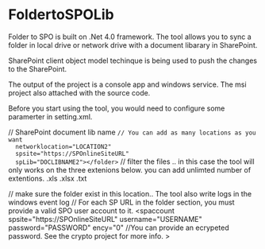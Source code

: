 FoldertoSPOLib
==============
Folder to SPO is built on .Net 4.0 framework. The tool allows you to sync a folder in local drive or network drive with a document libarary in SharePoint. 

SharePoint client object model techinque is being used to push the changes to the SharePoint. 

The output of the project is a console app and windows service. The msi project also attached with the source code. 

Before you start using the tool, you would need to configure some paramerter in setting.xml. 
<?xml version="1.0" encoding="utf-8" ?>
<root>
  <FolderToWatch>
    <folder
      networklocation="LOCATION1" // The source location 
      spsite="https://SPOnlineSiteURL" // SharePoint site URL
      spLib="DOCLIBNAME1"></folder> // SharePoint document lib name
    <folder
    
    // You can add as many locations as you want  
      networklocation="LOCATION2"
      spsite="https://SPOnlineSiteURL"
      spLib="DOCLIBNAME2"></folder>
  </FolderToWatch>
  <FileExtension>
  // filter the files .. in this case the tool will only works on the three extenions below. you can add unlimted number of extentions. 
    <filter>.xls</filter>
    <filter>.xlsx</filter>
    <filter>.txt</filter>
  </FileExtension>
  
  <LogFilePath path="C:/FileWatcherLog/"> // make sure the folder exist in this location.. The tool also write logs in the windows event log
  </LogFilePath>
  // For each SP URL in the folder section, you must provide a valid SPO user account to it. 
  <SharePointAccount>
    <spaccount spsite="https://SPOnlineSiteURL" 
               username="USERNAME" 
               password="PASSWORD" 
               ency="0" //You can provide an ecrypeted password. See the crypto project for more info. ></spaccount>
  </SharePointAccount>
</root>
